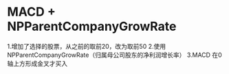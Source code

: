 # MACD + NPParentCompanyGrowRate

1.增加了选择的股票，从之前的取前20，改为取前50
2.使用NPParentCompanyGrowRate（归属母公司股东的净利润增长率）
3.MACD 在0轴上方形成金叉才买入
